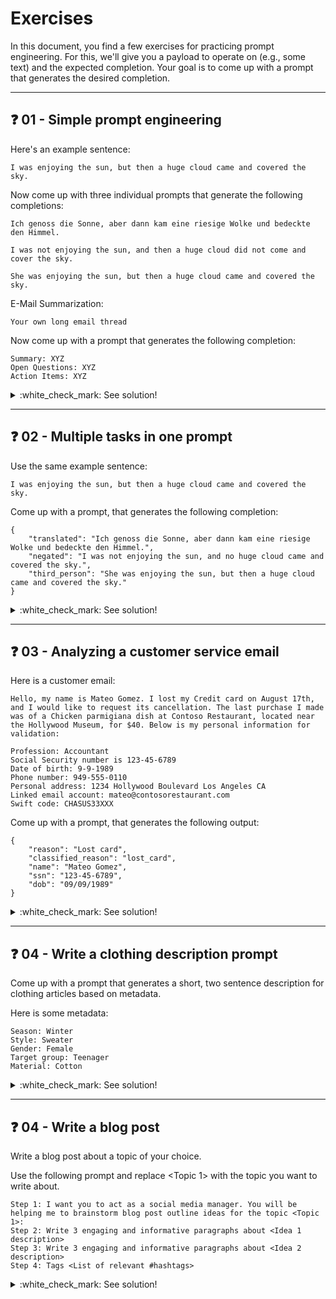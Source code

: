 # Exercises

In this document, you find a few exercises for practicing prompt engineering. For this, we'll give you a payload to operate on (e.g., some text) and the expected completion. Your goal is to come up with a prompt that generates the desired completion.
___

## :question: 01 - Simple prompt engineering

Here's an example sentence:
```
I was enjoying the sun, but then a huge cloud came and covered the sky.
```

Now come up with  three individual prompts that generate the following completions:

```
Ich genoss die Sonne, aber dann kam eine riesige Wolke und bedeckte den Himmel.
```

```
I was not enjoying the sun, and then a huge cloud did not come and cover the sky.
```

```
She was enjoying the sun, but then a huge cloud came and covered the sky.
```

E-Mail Summarization:
```
Your own long email thread
```
Now come up with a prompt that generates the following completion:
```
Summary: XYZ
Open Questions: XYZ
Action Items: XYZ
```


<details>
  <summary>:white_check_mark: See solution!</summary>

* Translates the sentence to German:
  ```
  Translate the following sentence into German.
  
  Sentence: I was enjoying the sun, but then a huge cloud came and covered the sky.
  
  German translation:
  ```

* Negates the sentence:
  ```
  Negate the following sentence.

  Sentence: I was enjoying the sun, but then a huge cloud came and covered the sky.

  Negated sentence:
  ```

* Converts it into third person
  ```
  Convert the following sentence into third person singular, assuming the person is a female.
  
  Sentence: I was enjoying the sun, but then a huge cloud came and covered the sky.

  Converted sentence:
  ```

* Summarizes your E-Mail thread
  ```
  I want you to summarize the following E-Mail thread using this format:
  [Summary:]
  [Open Questions:]
  [Action Items:]
  
  Sentence: Your own long E-Mail thread.

  Summarized E-Mail:
  ```

</details>

___

## :question: 02 - Multiple tasks in one prompt

Use the same example sentence:
```
I was enjoying the sun, but then a huge cloud came and covered the sky.
```

Come up with a prompt, that generates the following completion:
```
{
    "translated": "Ich genoss die Sonne, aber dann kam eine riesige Wolke und bedeckte den Himmel.",
    "negated": "I was not enjoying the sun, and no huge cloud came and covered the sky.",
    "third_person": "She was enjoying the sun, but then a huge cloud came and covered the sky."
}
```

<details>
  <summary>:white_check_mark: See solution!</summary>

```
Take the following sentence and perform three tasks on it:
 
1. Translate the sentence into German
2. Negate the sentence
3. Convert it into third person, and assume the person is a female.
The output should be a JSON document. Use the keys "translated", "negated" and "third_person" in the JSON. No need to include the original text.

Sentence: I was enjoying the sun, but then a huge cloud came and covered the sky.
 
JSON:
```

</details>

___

## :question: 03 - Analyzing a customer service email

Here is a customer email:

```
Hello, my name is Mateo Gomez. I lost my Credit card on August 17th, and I would like to request its cancellation. The last purchase I made was of a Chicken parmigiana dish at Contoso Restaurant, located near the Hollywood Museum, for $40. Below is my personal information for validation:

Profession: Accountant
Social Security number is 123-45-6789
Date of birth: 9-9-1989
Phone number: 949-555-0110
Personal address: 1234 Hollywood Boulevard Los Angeles CA
Linked email account: mateo@contosorestaurant.com
Swift code: CHASUS33XXX
```

Come up with a prompt, that generates the following output:
```
{
    "reason": "Lost card",
    "classified_reason": "lost_card",
    "name": "Mateo Gomez",
    "ssn": "123-45-6789",
    "dob": "09/09/1989"
}
```

<details>
  <summary>:white_check_mark: See solution!</summary>

```
This is an email from a customer. Extract the following information:

- Reason for contact
- Classified reason for contact (can be one of "lost_card", "account_closure", "address_change")
- Name of customer
- SSN
- Date of birth

Extract it as JSON with keys reason, classified_reason, name, ssn, dob. For dob, use MM/DD/YYYY formatting.

Email:
Hello, my name is Mateo Gomez. I lost my Credit card on August 17th, and I would like to request its cancellation. The last purchase I made was of a Chicken parmigiana dish at Contoso Restaurant, located near the Hollywood Museum, for $40. Below is my personal information for validation:
Profession: Accountant
Social Security number is 123-45-6789
Date of birth: 9-9-1989
Phone number: 949-555-0110
Personal address: 1234 Hollywood Boulevard Los Angeles CA
Linked email account: mateo@contosorestaurant.com
Swift code: CHASUS33XXX

Result:
```

</details>

___

## :question: 04 - Write a clothing description prompt

Come up with a prompt that generates a short, two sentence description for clothing articles based on metadata.

Here is some metadata:
```
Season: Winter
Style: Sweater
Gender: Female
Target group: Teenager
Material: Cotton
```

<details>
  <summary>:white_check_mark: See solution!</summary>

```
Write a two sentence tagline for this clothing article. Make it more verbose.

Season: Winter
Style: Sweater
Gender: Female
Target group: Teenager
Material: Cotton

Tagline:
```

</details>

___

## :question: 04 - Write a blog post

Write a blog post about a topic of your choice.

Use the following prompt and replace <Topic 1> with the topic you want to write about. 
```
Step 1: I want you to act as a social media manager. You will be helping me to brainstorm blog post outline ideas for the topic <Topic 1>:
Step 2: Write 3 engaging and informative paragraphs about <Idea 1 description>
Step 3: Write 3 engaging and informative paragraphs about <Idea 2 description>
Step 4: Tags <List of relevant #hashtags>
```

<details>
  <summary>:white_check_mark: See solution!</summary>

```
Solution is in the task :)

```